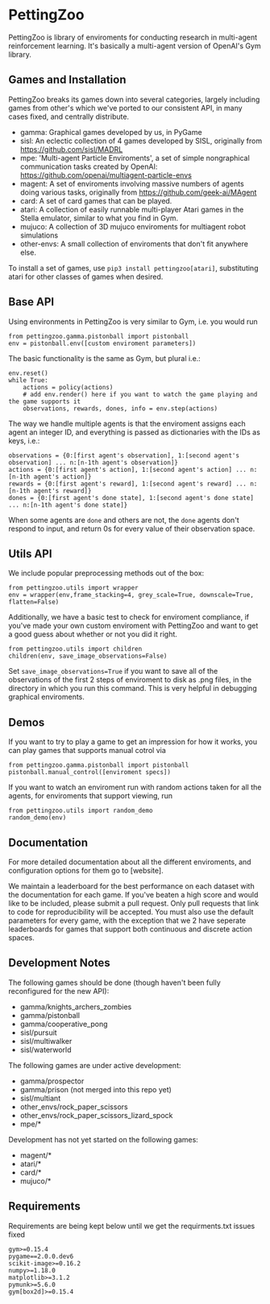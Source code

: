 # PettingZoo
PettingZoo is library of enviroments for conducting research in multi-agent reinforcement learning. It's basically a multi-agent version of OpenAI's Gym library.


## Games and Installation

PettingZoo breaks its games down into several categories, largely including games from other's which we've ported to our consistent API, in many cases fixed, and centrally distribute.

* gamma: Graphical games developed by us, in PyGame
* sisl: An eclectic collection of 4 games developed by SISL, originally from https://github.com/sisl/MADRL
* mpe: 'Multi-agent Particle Enviroments', a set of simple nongraphical communication tasks created by OpenAI: https://github.com/openai/multiagent-particle-envs
* magent: A set of enviroments involving massive numbers of agents doing various tasks, originally from https://github.com/geek-ai/MAgent
* card: A set of card games that can be played.
* atari: A collection of easily runnable multi-player Atari games in the Stella emulator, similar to what you find in Gym.
* mujuco: A collection of 3D mujuco enviroments for multiagent robot simulations
* other-envs: A small collection of enviroments that don't fit anywhere else.

To install a set of games, use `pip3 install pettingzoo[atari]`, substituting atari for other classes of games when desired.


## Base API

Using environments in PettingZoo is very similar to Gym, i.e. you would run 

```
from pettingzoo.gamma.pistonball import pistonball
env = pistonball.env([custom enviroment parameters])
```

The basic functionality is the same as Gym, but plural i.e.:

```
env.reset()
while True:
    actions = policy(actions)
    # add env.render() here if you want to watch the game playing and the game supports it
    observations, rewards, dones, info = env.step(actions)
```

The way we handle multiple agents is that the enviroment assigns each agent an integer ID, and everything is passed as dictionaries with the IDs as keys, i.e.:

```
observations = {0:[first agent's observation], 1:[second agent's observation] ... n:[n-1th agent's observation]}
actions = {0:[first agent's action], 1:[second agent's action] ... n:[n-1th agent's action]}
rewards = {0:[first agent's reward], 1:[second agent's reward] ... n:[n-1th agent's reward]}
dones = {0:[first agent's done state], 1:[second agent's done state] ... n:[n-1th agent's done state]}
```

When some agents are `done` and others are not, the `done` agents don't respond to input, and return 0s for every value of their observation space. 


## Utils API

We include popular preprocessing methods out of the box:

```
from pettingzoo.utils import wrapper
env = wrapper(env,frame_stacking=4, grey_scale=True, downscale=True, flatten=False)
```

Additionally, we have a basic test to check for enviroment compliance, if you've made your own custom enviroment with PettingZoo and want to get a good guess about whether or not you did it right.

```
from pettingzoo.utils import children
children(env, save_image_observations=False)
```

Set `save_image_observations=True` if you want to save all of the observations of the first 2 steps of enviroment to disk as .png files, in the directory in which you run this command. This is very helpful in debugging graphical enviroments. 

## Demos

If you want to try to play a game to get an impression for how it works, you can play games that supports manual cotrol via

```
from pettingzoo.gamma.pistonball import pistonball
pistonball.manual_control([enviroment specs])
```

If you want to watch an enviroment run with random actions taken for all the agents, for enviroments that support viewing, run

```
from pettingzoo.utils import random_demo
random_demo(env)
```

## Documentation
For more detailed documentation about all the different enviroments, and configuration options for them go to [website].

We maintain a leaderboard for the best performance on each dataset with the documentation for each game. If you've beaten a high score and would like to be included, please submit a pull request. Only pull requests that link to code for reproducibility will be accepted. You must also use the default parameters for every game, with the exception that we 2 have seperate leaderboards for games that support both continuous and discrete action spaces.


## Development Notes

The following games should be done (though haven't been fully reconfigured for the new API):

* gamma/knights_archers_zombies
* gamma/pistonball
* gamma/cooperative_pong
* sisl/pursuit
* sisl/multiwalker
* sisl/waterworld

The following games are under active development:

* gamma/prospector
* gamma/prison (not merged into this repo yet)
* sisl/multiant
* other_envs/rock_paper_scissors
* other_envs/rock_paper_scissors_lizard_spock
* mpe/*

Development has not yet started on the following games:

* magent/*
* atari/*
* card/*
* mujuco/*


## Requirements

Requirements are being kept below until we get the requirments.txt issues fixed

```
gym>=0.15.4	
pygame==2.0.0.dev6	
scikit-image>=0.16.2	
numpy>=1.18.0	
matplotlib>=3.1.2
pymunk>=5.6.0
gym[box2d]>=0.15.4
```

